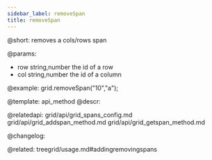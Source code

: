 ```yaml
---
sidebar_label: removeSpan
title: removeSpan
---          
```


@short: removes a cols/rows span


@params:
- row 	string,number 	the id of a row
- col 	string,number 	the id of a column



@example:
grid.removeSpan("10","a");


@template: api_method
@descr:



@relatedapi:
grid/api/grid_spans_config.md
grid/api/grid_addspan_method.md
grid/api/grid_getspan_method.md


@changelog:

@related: treegrid/usage.md#addingremovingspans
